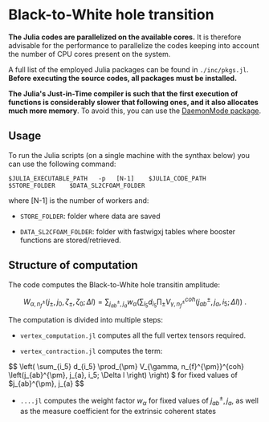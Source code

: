 # Black-to-White hole transition

**The Julia codes are parallelized on the available cores.** It is therefore advisable for the performance to parallelize the codes keeping into account the number of CPU cores present on the system.

A full list of the employed Julia packages can be found in `./inc/pkgs.jl`. **Before executing the source codes, all packages must be installed.**

**The Julia's Just-in-Time compiler is such that the first execution of functions is considerably slower that following ones, and it also allocates much more memory**. To avoid this, you can use the [DaemonMode package](https://github.com/dmolina/DaemonMode.jl).

## Usage

To run the Julia scripts (on a single machine with the synthax below) you can use the following command:

```
$JULIA_EXECUTABLE_PATH   -p   [N-1]    $JULIA_CODE_PATH   $STORE_FOLDER    $DATA_SL2CFOAM_FOLDER
```

where [N-1] is the number of workers and:

- `STORE_FOLDER`: folder where data are saved

- `DATA_SL2CFOAM_FOLDER`: folder with fastwigxj tables where booster functions are stored/retrieved.

## Structure of computation

The code computes the Black-to-White hole transitin amplitude:

$$
W_{\alpha, n_f^{\pm}} (j_{\pm}, j_{0}, \zeta_{\pm}, \zeta_0; \Delta l) = \sum_{ j_{ab}^{\pm}, j_{a} } w_{\alpha} \left( \sum_{i_5} d_{i_5} \prod_{\pm} V_{\gamma,  n_{f}^{\pm}}^{coh} \left(j_{ab}^{\pm}, j_{a}, i_5; \Delta l \right) \right) \ .
$$

The computation is divided into multiple steps:

- `vertex_computation.jl` computes all the full vertex tensors required.

- `vertex_contraction.jl` computes the term: 

$$
\left( \sum_{i_5} d_{i_5} \prod_{\pm} V_{\gamma,  n_{f}^{\pm}}^{coh} \left(j_{ab}^{\pm}, j_{a}, i_5; \Delta l \right) \right) $ for fixed values of $j_{ab}^{\pm}, j_{a}
$$

- `....jl` computes the weight factor $w_{\alpha}$ for fixed values of $j_{ab}^{\pm}, j_{a}$, as well as the measure coefficient for the extrinsic coherent states
